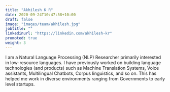 ```yaml
---
title: "Akhilesh K R"
date: 2020-09-24T10:47:58+10:00
draft: false
image: "images/team/akhilesh.jpg"
jobtitle: ""
linkedinurl: "https://linkedin.com/akhilesh-kr"
promoted: true
weight: 3
---
```


I am a Natural Language Processing (NLP) Researcher primarily interested in low-resource languages. I have previously worked on building language technologies (and products) such as Machine Translation Systems, Voice assistants, Multilingual Chatbots, Corpus linguistics, and so on. This has helped me work in diverse environments ranging from Governments to early level startups.
